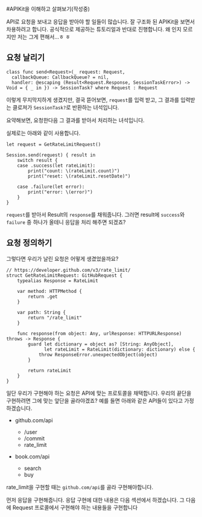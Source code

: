 #APIKit을 이해하고 살펴보기(작성중)

API로 요청을 보내고 응답을 받아야 할 일들이 많습니다. 잘 구조화 된 APIKit을 보면서 차용하려고 합니다.
공식적으로 제공하는 튜토리얼과 반대로 진행합니다. 왜 인지 모르지만 저는 그게 편해서...ㅎ ㅎ

## 요청 날리기
```
class func send<Request>(_ request: Request,
  callbackQueue: CallbackQueue? = nil,
  handler: @escaping (Result<Request.Response, SessionTaskError>) -> Void = { _ in }) -> SessionTask? where Request : Request
```
이렇게 무지막지하게 생겼지만, 결국 뜯어보면, `request`를 입력 받고, 그 결과를 입력받는 클로져가 `SessionTask?`로 반환하는 녀석입니다.

요약해보면, 요청한다음 그 결과를 받아서 처리하는 녀석입니다.

실제로는 아래와 같이 사용합니다.

```
let request = GetRateLimitRequest()

Session.send(request) { result in
    switch result {
    case .success(let rateLimit):
        print("count: \(rateLimit.count)")
        print("reset: \(rateLimit.resetDate)")

    case .failure(let error):
        print("error: \(error)")
    }
}
```
`request`를 받아서 Result의 `response`를 채워줍니다. 그러면 result에 `success`와 `failure` 중 하나가 올테니 응답을 처리 해주면 되겠죠?

## 요청 정의하기
그렇다면 우리가 날린 요청은 어떻게 생겼었을까요?
```
// https://developer.github.com/v3/rate_limit/
struct GetRateLimitRequest: GitHubRequest {
    typealias Response = RateLimit

    var method: HTTPMethod {
        return .get
    }

    var path: String {
        return "/rate_limit"
    }

    func response(from object: Any, urlResponse: HTTPURLResponse) throws -> Response {
        guard let dictionary = object as? [String: AnyObject],
              let rateLimit = RateLimit(dictionary: dictionary) else {
            throw ResponseError.unexpectedObject(object)
        }

        return rateLimit
    }
}
```
일단 우리가 구현해야 하는 요청은 API에 맞는 프로토콜을 채택합니다. 우리의 끝단을 구현하려면 그에 맞는 앞단을 골라야겠죠?
예를 들면 아래와 같은 API들이 있다고 가정하겠습니다.

- github.com/api
  - /user
  - /commit
  - rate_limit

- book.com/api
  - search
  - buy

rate_limit을 구현할 때는 `github.com/api`를 골라 구현해야합니다.

먼저 응답을 구현해줍니다. 응답 구현에 대한 내용은 다음 섹션에서 하겠습니다. 그 다음에 Request 프로콜에서 구현해야 하는 내용들을 구현합니다
